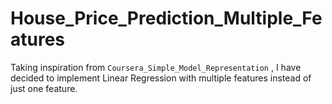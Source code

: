 # House_Price_Prediction_Multiple_Features
Taking inspiration from `Coursera_Simple_Model_Representation` , I have decided to implement Linear Regression with multiple features instead of just one feature.
